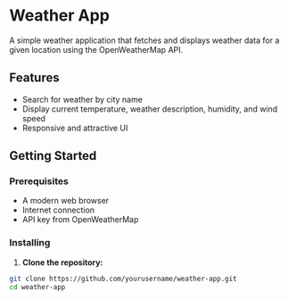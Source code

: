 # Weather App

A simple weather application that fetches and displays weather data for a given location using the OpenWeatherMap API.

## Features

- Search for weather by city name
- Display current temperature, weather description, humidity, and wind speed
- Responsive and attractive UI

## Getting Started

### Prerequisites

- A modern web browser
- Internet connection
- API key from OpenWeatherMap

### Installing

1. **Clone the repository:**

```bash
git clone https://github.com/yourusername/weather-app.git
cd weather-app
